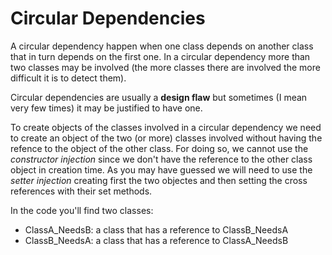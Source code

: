 # Circular Dependencies

A circular dependency happen when one class depends on another class that in turn depends on the first one. In a circular dependency more than two classes may be involved (the more classes there are involved the more difficult it is to detect them).

Circular dependencies are usually a **design flaw** but sometimes (I mean very few times) it may be justified to have one. 

To create objects of the classes involved in a circular dependency we need to create an object of the two (or more) classes involved without having the refence to the object of the other class. For doing so, we cannot use the *constructor injection* since we don't have the reference to the other class object in creation time. As you may have guessed we will need to use the *setter injection* creating first the two objectes and then setting the cross references with their set methods.

In the code you'll find two classes:
* ClassA_NeedsB: a class that has a reference to ClassB_NeedsA
* ClassB_NeedsA: a class that has a reference to ClassA_NeedsB
